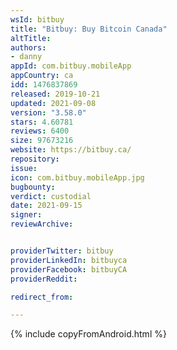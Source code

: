 ```yaml
---
wsId: bitbuy
title: "Bitbuy: Buy Bitcoin Canada"
altTitle: 
authors:
- danny
appId: com.bitbuy.mobileApp
appCountry: ca
idd: 1476837869
released: 2019-10-21
updated: 2021-09-08
version: "3.58.0"
stars: 4.60781
reviews: 6400
size: 97673216
website: https://bitbuy.ca/
repository: 
issue: 
icon: com.bitbuy.mobileApp.jpg
bugbounty: 
verdict: custodial
date: 2021-09-15
signer: 
reviewArchive:


providerTwitter: bitbuy
providerLinkedIn: bitbuyca
providerFacebook: bitbuyCA
providerReddit: 

redirect_from:

---
```


 {% include copyFromAndroid.html %}
